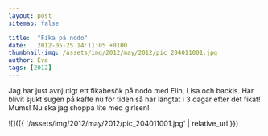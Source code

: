 ```yaml
---
layout: post
sitemap: false

title:  "Fika på nodo"
date:   2012-05-25 14:11:05 +0100
thumbnail-img: /assets/img/2012/may/2012/pic_204011001.jpg
author: Eva
tags: [2012]
---
```


Jag har just avnjutigt ett fikabesök på nodo med Elin, Lisa och backis. Har blivit sjukt sugen på kaffe nu för tiden så har längtat i 3 dagar efter det fikat! Mums! Nu ska jag shoppa lite med girlsen!

![]({{ '/assets/img/2012/may/2012/pic_204011001.jpg'  | relative_url }})

